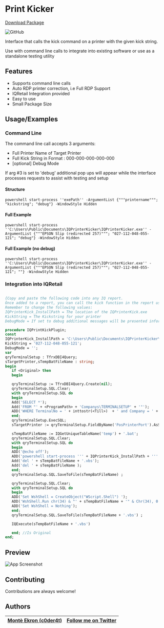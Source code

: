 
# Print Kicker

[Download Package](https://github.com/c0der4t/printkicker/releases/tag/1.2)

![GitHub](https://img.shields.io/github/license/c0der4t/printkicker?style=for-the-badge)

Interface that calls the kick command on a printer with the given kick string.

Use with command line calls to integrate into existing software or use as a standalone testing utility


## Features

- Supports command line calls
- Auto RDP printer correction, i.e Full RDP Support
- IQRetail Integration provided
- Easy to use
- Small Package Size

  
## Usage/Examples

### Command Line

The command line call accepts 3 arguments:

- Full Printer Name of Target Printer
- Full Kick String in Format : 000-000-000-000-000
- [optional] Debug Mode

If arg #3 is set to 'debug' additional pop ups will appear while the interface processes requests to assist with testing and setup


#### Structure
```batch
powershell start-process ''exePath'' -ArgumentList {"""printername"""; "kickstring"; "debug"} -WindowStyle Hidden
```

#### Full Example
```batch
powershell start-process ''C:\Users\Public\Documents\IQPrinterKicker\IQPrinterKicker.exe'' -ArgumentList {"""EPSON Slip (redirected 257)"""; "027-112-048-055-121"; "debug"} -WindowStyle Hidden
```

#### Full Example (no debug)
```batch
powershell start-process ''C:\Users\Public\Documents\IQPrinterKicker\IQPrinterKicker.exe'' -ArgumentList {"""EPSON Slip (redirected 257)"""; "027-112-048-055-121"; ""} -WindowStyle Hidden
```


### Integration into IQRetail

```pascal

{Copy and paste the following code into any IQ report.
Once added to a report, you can call the kick function in the report using : IQPrintKickPlugin;
Remember to change the following values:
IQPrinterKick_InstallPath = The location of the IQPrinterKick.exe
KickString = The Kickstring for your printer
DebugMode = If set to debug additional messages will be presented informing you of what the system is doing}

procedure IQPrintKickPlugin;
const
IQPrinterKick_InstallPath = 'C:\Users\Public\Documents\IQPrinterKicker\IQPrinterKicker.exe';
KickString = '027-112-048-055-121';
DebugMode = '';                                          
var
qryTerminalSetup : TfrxDBI4Query;
sTargetPrinter,sTempBatFileName : string;
begin
   if <Original> then
   begin

   qryTerminalSetup := TfrxDBI4Query.Create(nil);
   qryTerminalSetup.SQL.Clear;
   with qryTerminalSetup.SQL do
   begin
   Add('SELECT *');
   Add('FROM "' + <ProgramPath> + 'Companys\TERMINALSETUP' + '"');
   ADD('WHERE TerminalNo = ' + inttostr(<Till>)  + ' and Company = ' + IQQuoteString(<CurrentCompany>));
   end;
   qryTerminalSetup.ExecSQL;
   sTargetPrinter := qryTerminalSetup.FieldByName('PosPrinterPort').AsString;

   sTempBatFileName := IQGetUniqueTableName('temp') + '.bat';
   qryTerminalSetup.SQL.Clear;
   with qryTerminalSetup.SQL do
   begin
   ADD('@echo off');
   ADD('powershell start-process ''' + IQPrinterKick_InstallPath + ''' -ArgumentList {"""' + sTargetPrinter + '"""; "' + KickString + '"; "' + DebugMode + '"} -WindowStyle Hidden');
   Add('del ' + sTempBatFileName + '.vbs');
   Add('del ' + sTempBatFileName );
   end;
   qryTerminalSetup.SQL.SaveToFile(sTempBatFileName) ;

   qryTerminalSetup.SQL.Clear;
   with qryTerminalSetup.SQL do
   begin
   ADD('Set WshShell = CreateObject("WScript.Shell") ');
   ADD('WshShell.Run chr(34) & "' + sTempBatFileName + '" & Chr(34), 0');
   ADD('Set WshShell = Nothing');
   end;
   qryTerminalSetup.SQL.SaveToFile(sTempBatFileName + '.vbs') ;

   IQExecute(sTempBatFileName + '.vbs')

   end; //Is Original
end;

```
  
## Preview

![App Screenshot](https://www.ekronds.co.za/img/PrinterKicker/TestPage.PNG)

  
## Contributing

Contributions are always welcome!

  
## Authors

|  [Montè Ekron (c0der4t)](https://www.github.com/c0der4t)          | [Follow me on Twitter](https://twitter.com/EkronMonte)    
:-------------------------:|:-------------------------:

